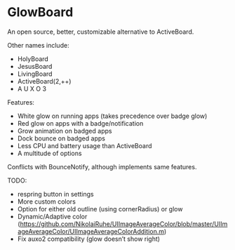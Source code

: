 GlowBoard
===================
An open source, better, customizable alternative to ActiveBoard.

Other names include:
- HolyBoard
- JesusBoard
- LivingBoard
- ActiveBoard(2,++)
- A U X O 3

Features:
- White glow on running apps (takes precedence over badge glow)
- Red glow on apps with a badge/notification
- Grow animation on badged apps
- Dock bounce on badged apps
- Less CPU and battery usage than ActiveBoard
- A multitude of options

Conflicts with BounceNotify, although implements same features.

TODO:
- respring button in settings
- More custom colors
- Option for either old outline (using cornerRadius) or glow
- Dynamic/Adaptive color (https://github.com/NikolaiRuhe/UIImageAverageColor/blob/master/UIImageAverageColor/UIImageAverageColorAddition.m)
- Fix auxo2 compatibility (glow doesn’t show right)